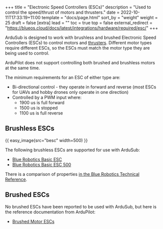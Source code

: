 +++
title = "Electronic Speed Controllers (ESCs)"
description = "Used to control the speed/thrust of motors and thrusters."
date = 2022-10-11T17:33:19+11:00
template = "docs/page.html"
sort_by = "weight"
weight = 25
draft = false
[extra]
lead = ""
toc = true
top = false
external_redirect = "https://blueos.cloud/docs/latest/integrations/hardware/required/esc/"
+++

ArduSub is designed to work with brushless and brushed Electronic Speed Controllers (ESCs) to control motors and [thrusters](../thrusters/). Different motor types require different ESCs, so the ESCs must match the motor type they are being used to control.

ArduPilot does not support controlling both brushed and brushless motors at the same time.

The minimum requirements for an ESC of either type are:

* Bi-directional control - they operate in forward and reverse (most ESCs for UAVs and hobby drones only operate in one direction)
* Controlled by a PWM input where:
    * 1900 us is full forward
    * 1500 us is stopped
    * 1100 us is full reverse

## Brushless ESCs

{{ easy_image(src="besc" width=500) }}

The following brushless ESCs are supported for use with ArduSub:

* [Blue Robotics Basic ESC](https://bluerobotics.com/store/thrusters/speed-controllers/besc30-r3/)
* [Blue Robotics Basic ESC 500](https://bluerobotics.com/store/thrusters/speed-controllers/besc500/)

There is a comparison of properties [in the Blue Robotics Technical Reference](https://bluerobotics.com/learn/technical-reference/#speed-controllers-escs).

## Brushed ESCs

No brushed ESCs have been reported to be used with ArduSub, but here is the reference documentation from ArduPilot:

* [Brushed Motor ESCs](https://ardupilot.org/rover/docs/common-brushed-motors.html)
